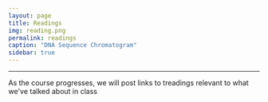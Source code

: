 ```yaml
---
layout: page
title: Readings
img: reading.png 
permalink: readings
caption: "DNA Sequence Chromatogram"
sidebar: true
---
```


---

<!--
This page autogenerates a list of readings by day and a collated list of links. 
All information is scraped from the _data/readings.yaml and _data/links.yaml.
Edit those to update the website
-->
<p> As the course progresses, we will post links to treadings relevant to what 
we've talked about in class</p>

<!-- {% for day in site.data.readings %} -->
<!-- ## {{day[0]}}
{% for pub in day[1] %}
* [**{{pub.title}}**]({{site.baseurl}}/assets/pdfs/{{pub.link}}) by
  <i>{{pub.authors}}</i> ({{pub.year}}) {%if pub.description
  %}{{pub.description}}{%endif%}
{%endfor%}
{%endfor%} -->

<!-- <center>
<h1> Useful links</h1>
</center>

---

{%for link in site.data.links%}
* [**{{link.title}}**]({{link.address}}) {%if link.description %}{{link.description}}{%endif%}
{%endfor%}
 -->
